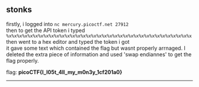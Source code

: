 ## stonks 

firstly, i logged into `nc mercury.picoctf.net 27912 `
\
then to get the API token i typed `%x%x%x%x%x%x%x%x%x%x%x%x%x%x%x%x%x%x%x%x%x%x%x%x%x%x%x%x%x%x%x%x%x%x%x`
\
then went to a hex editor and typed the token i got 
\
it gave some text which contained the flag but wasnt properly arrnaged. I deleted the extra piece of information and used 'swap endiannes' to get the flag properly.

flag: **picoCTF{I_l05t_4ll_my_m0n3y_1cf201a0}**

---
